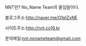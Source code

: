 NNT란? No_Name Team의 줄임말이다.

 블로그주소:http://naver.me/G1eIZxNE
 
 사이트주소:http://nnt.co19.kr
 
 문의메일:nnt.nonameteam@gmail.com

